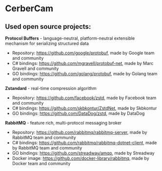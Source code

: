 # CerberCam

## Used open source projects:

**Protocol Buffers** - language-neutral, platform-neutral extensible mechanism for serializing structured data
- Repository: https://github.com/google/protobuf, made by Google team and community
- C# bindings: https://github.com/mgravell/protobuf-net, made by Marc Gravell and community
- GO bindings: https://github.com/golang/protobuf, made by Golang team and community

**Zstandard** - real-time compression algorithm
- Repository: https://github.com/facebook/zstd, made by Facebook team and community
- C# bindings: https://github.com/skbkontur/ZstdNet, made by Skbkontur
- GO bindings: https://github.com/DataDog/zstd, made by DataDog

**RabbitMQ** - feature rich, multi-protocol messaging broker
- Repository: https://github.com/rabbitmq/rabbitmq-server, made by RabbitMQ team and community
- C# bindings: https://github.com/rabbitmq/rabbitmq-dotnet-client, made by RabbitMQ team and community
- GO bindings: https://github.com/streadway/amqp, made by Streadway
- Docker image: https://github.com/docker-library/rabbitmq, made by Docker team and community
